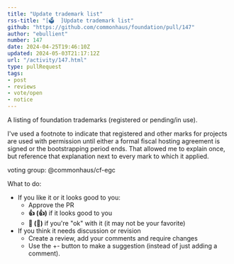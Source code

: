 ```yaml
---
title: "Update trademark list"
rss-title: "[🗳️  ]Update trademark list"
github: "https://github.com/commonhaus/foundation/pull/147"
author: "ebullient"
number: 147
date: 2024-04-25T19:46:10Z
updated: 2024-05-03T21:17:12Z
url: "/activity/147.html"
type: pullRequest
tags:
- post
- reviews
- vote/open
- notice
---
```

A listing of foundation trademarks (registered or pending/in use).

I've used a footnote to indicate that registered and other marks for projects are used with permission until either a formal fiscal hosting agreement is signed or the bootstrapping period ends. That allowed me to explain once, but reference that explanation next to every mark to which it applied.

voting group: @commonhaus/cf-egc 

What to do: 
- If you like it or it looks good to you:
    - Approve the PR
    - **👍 (:+1:)** if it looks good to you
    - **👀 (:eyes:)** if you're "ok" with it (it may not be your favorite)
- If you think it needs discussion or revision
    - Create a review, add your comments and require changes
    - Use the +- button to make a suggestion (instead of just adding a comment). 
